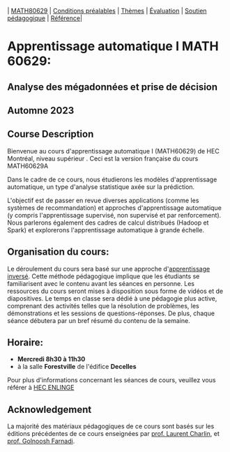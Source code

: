 | [MATH80629](main.md) | [Conditions préalables](prerequisition.md) | [Thèmes](session.md) | [Évaluation](evaluation.md) |  [Soutien pédagogique](support.md) | [Référence](refrences.md)|


# Apprentissage automatique I  MATH 60629: 
## Analyse des mégadonnées et prise de décision
## Automne 2023


## Course Description
Bienvenue au cours d'apprentissage automatique I (MATH60629) de HEC Montréal, niveau supérieur . Ceci est la version française du cours MATH60629A

Dans le cadre de  ce cours, nous étudierons les modèles d'apprentissage automatique, un type d'analyse statistique axée sur la prédiction.

L'objectif est de passer en revue diverses applications (comme les systèmes de recommandation) et approches d'apprentissage automatique (y compris l'apprentissage supervisé, non supervisé et par renforcement). Nous parlerons également des cadres de calcul distribués (Hadoop et Spark) et explorerons l'apprentissage automatique à grande échelle.


## Organisation du cours: 
Le déroulement du cours sera basé sur une approche d'[apprentissage inversé](https://www.hec.ca/daip/ressources_pedagogiques/une_pratique_a_la_fois/etudiantcentreapprentissage.html). Cette méthode pédagogique implique que les étudiants se familiarisent avec le contenu avant les séances en personne. Les ressources du cours seront mises à disposition sous forme de vidéos et de diapositives. Le temps en classe sera dédié à une pédagogie plus active, comprenant des activités telles que la résolution de problèmes, les démonstrations et les sessions de questions-réponses. De plus, chaque séance débutera par un bref résumé du contenu de la semaine.


## Horaire:
- **Mercredi 8h30 à 11h30**
- à la salle **Forestville** de l'édifice **Decelles** 

Pour plus d'informations concernant les séances de cours, veuillez vous référer à [HEC ENLINGE](https://enligne.hec.ca/psp/GAPET/HEL/HRMS/?cmd=login&languageCd=CFR)


## Acknowledgement
La majorité des matériaux pédagogiques de ce cours sont basés sur les éditions précédentes de ce cours enseignées par [prof. Laurent Charlin](https://www.cs.toronto.edu/~lcharlin/courses/60629/index_fr.html), et [prof. Golnoosh Farnadi](https://gfarnadi.github.io/courses/MLW2023/main.html).


 